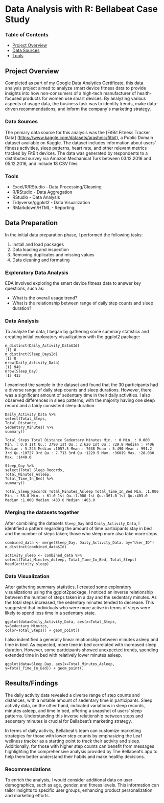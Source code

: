 # Data Analysis with R: Bellabeat Case Study

### Table of Contents

- [Project Overview](#project-overview)
- [Data Sources](#data-sources)
- [Tools](#tools)

## Project Overview

Completed as part of my Google Data Analytics Certificate, this data analysis project aimed to analyze smart device fitness data to provide insights into how non-consumers of a high-tech manufacturer of health-focused products for women use smart devices. By analyzing various aspects of usage data, the business task was to identify trends, make data-driven recommendations, and inform the company's marketing strategy.

### Data Sources

The primary data source for this analysis was the [FitBit Fitness Tracker Data] (https://www.kaggle.com/datasets/arashnic/fitbit), a Public Domain dataset available on Kaggle. The dataset includes information about users’ fitness activities, sleep patterns, heart rate, and other relevant metrics tracked by FitBit devices. The data was generated by respondents to a distributed survey via Amazon Mechanical Turk between 03.12.2016 and 05.12.2016, and include 18 CSV files

### Tools 
* Excel/R/RStudio - Data Processing/Cleaning
* R/RStudio - Data Aggregation
* RStudio - Data Analysis
* Tidyverse/ggplot2 - Data Visualization 
* RMarkdown/HTML - Reporting 

## Data Preparation

In the initial data preparation phase, I performed the following tasks:
1. Install and load packages
2. Data loading and inspection
3. Removing duplicates and missing values
4. Data cleaning and formating

### Exploratory Data Analysis

EDA involved exploring the smart device fitness data to answer key questions, such as:

* What is the overall usage trend?
* What is the relationship between range of daily step counts and sleep duration?  

### Data Analysis
To analyze the data, I began by gathering some summary statistics and creating initial exploratory visualizations with the ggplot2 package:

``` {r}
n_distinct(Daily_Activity_Data$Id)
[1] 0
n_distinct(Sleep_Day$Id)
[1] 0
nrow(Daily_Activity_Data)
[1] 940
nrow(Sleep_Day)
[1] 413
```
I examined the sample in the dataset and found that the 30 participants had a diverse range of daily step
counts and sleep durations. However, there was a significant amount of sedentary time in their daily activities.
I also observed differences in sleep patterns, with the majority having one sleep record and a fairly consistent
sleep duration.
``` {r}
Daily_Activity_Data %>%
select(Total_Steps,
Total_Distance,
Sedentary_Minutes) %>%
summary()
```
`Total_Steps Total_Distance Sedentary_Minutes
Min. : 0 Min. : 0.000 Min. : 0.0
1st Qu.: 3790 1st Qu.: 2.620 1st Qu.: 729.8
Median : 7406 Median : 5.245 Median :1057.5
Mean : 7638 Mean : 5.490 Mean : 991.2
3rd Qu.:10727 3rd Qu.: 7.713 3rd Qu.:1229.5
Max. :36019 Max. :28.030 Max. :1440.0`

``` {r}
Sleep_Day %>%
select(Total_Sleep_Records,
Total_Minutes_Asleep,
Total_Time_In_Bed) %>%
summary()
```
`Total_Sleep_Records Total_Minutes_Asleep Total_Time_In_Bed
Min. :1.000 Min. : 58.0 Min. : 61.0 1st Qu.:1.000 1st Qu.:361.0 1st Qu.:403.0
Median :1.000 Median :433.0 Median :463.0`

### Merging the datasets together
After combining the datasets `Sleep_Day` and `Daily_Activity_Data`, I identified a pattern regarding the
amount of time participants stay in bed and the number of steps taken; those who sleep more also take more
steps.

``` {r}
combined_data <- merge(Sleep_Day, Daily_Activity_Data, by="User_ID")
n_distinct(combined_data$Id)
```
``` {r}
activity_sleep <- combined_data %>%
select(Total_Minutes_Asleep, Total_Time_In_Bed, Total_Steps)
head(activity_sleep)
```

### Data Visualization

After gathering summary statistics, I created some exploratory visualizations using the ggplot2package.
I noticed an inverse relationship between the number of steps taken in a day and the sedentary minutes. As
the total steps increased, the sedentary minutes tended to decrease. This suggested that individuals who
were more active in terms of steps were likely to spend less time in a sedentary state.

``` {r}
ggplot(data=Daily_Activity_Data, aes(x=Total_Steps, y=Sedentary_Minutes,
color=Total_Steps)) + geom_point()
```

I also indentified a generally linear relationship between minutes asleep and time in bed. As expected, more
time in bed correlated with increased sleep duration. However, some participants showed unexpected trends,
spending extended time in bed with relatively lower minutes asleep.

``` {r}
ggplot(data=Sleep_Day, aes(x=Total_Minutes_Asleep, y=Total_Time_In_Bed)) + geom_point()
```

## Results/Findings

The daily activity data revealed a diverse range of step counts and distances, with a notable
amount of sedentary time in participants. Sleep activity data, on the other hand, indicated variations in
sleep records, minutes asleep, and time in bed, offering a snapshot of users’ sleep patterns. Understanding
this inverse relationship between steps and sedentary minutes is crucial for Bellabeat’s marketing strategy.

In terms of daily activity, Bellabeat’s team can customize marketing strategies for those with lower step counts
by emphasizing the Leaf wellness tracker as a starting point to track their activity and sleep. Additionally,
for those with higher step counts can benefit from messages highlighting the comprehensive analysis provided
by The Bellabeat’s app to help them better understand their habits and make healthy decisions.

### Recommendations
To enrich the analysis, I would consider additional data on user demographics, such as age, gender, and
fitness levels. This information can tailor insights to specific user groups, enhancing product personalization
and marketing efforts.
